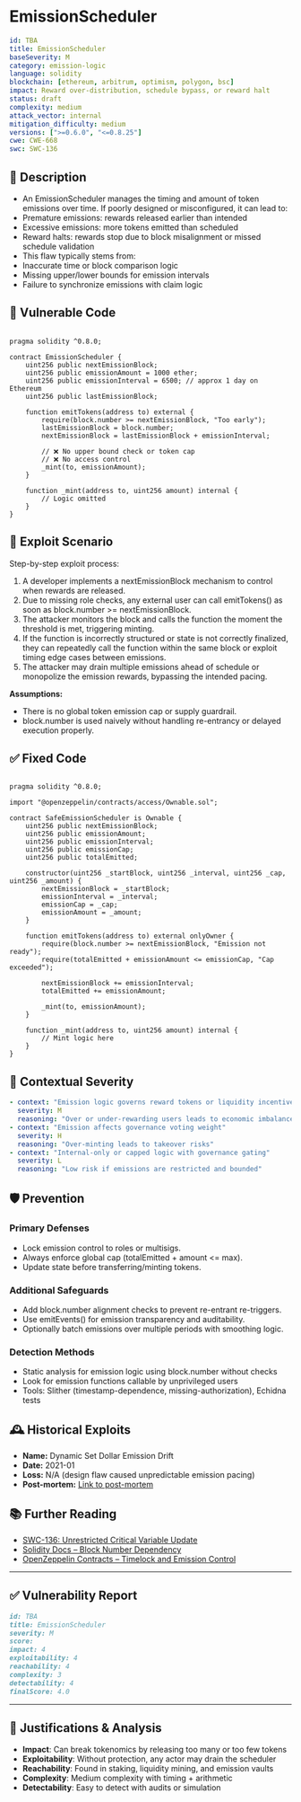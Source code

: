 # EmissionScheduler 

```YAML
id: TBA
title: EmissionScheduler 
baseSeverity: M
category: emission-logic
language: solidity
blockchain: [ethereum, arbitrum, optimism, polygon, bsc]
impact: Reward over-distribution, schedule bypass, or reward halt
status: draft
complexity: medium
attack_vector: internal
mitigation_difficulty: medium
versions: [">=0.6.0", "<=0.8.25"]
cwe: CWE-668
swc: SWC-136
```

## 📝 Description

- An EmissionScheduler manages the timing and amount of token emissions over time. If poorly designed or misconfigured, it can lead to:
- Premature emissions: rewards released earlier than intended
- Excessive emissions: more tokens emitted than scheduled
- Reward halts: rewards stop due to block misalignment or missed schedule validation
- This flaw typically stems from:
- Inaccurate time or block comparison logic
- Missing upper/lower bounds for emission intervals
- Failure to synchronize emissions with claim logic

## 🚨 Vulnerable Code

```solidity

pragma solidity ^0.8.0;

contract EmissionScheduler {
    uint256 public nextEmissionBlock;
    uint256 public emissionAmount = 1000 ether;
    uint256 public emissionInterval = 6500; // approx 1 day on Ethereum
    uint256 public lastEmissionBlock;

    function emitTokens(address to) external {
        require(block.number >= nextEmissionBlock, "Too early");
        lastEmissionBlock = block.number;
        nextEmissionBlock = lastEmissionBlock + emissionInterval;

        // ❌ No upper bound check or token cap
        // ❌ No access control
        _mint(to, emissionAmount);
    }

    function _mint(address to, uint256 amount) internal {
        // Logic omitted
    }
}
```

## 🧪 Exploit Scenario

Step-by-step exploit process:

1. A developer implements a nextEmissionBlock mechanism to control when rewards are released.
2. Due to missing role checks, any external user can call emitTokens() as soon as block.number >= nextEmissionBlock.
3. The attacker monitors the block and calls the function the moment the threshold is met, triggering minting.
4. If the function is incorrectly structured or state is not correctly finalized, they can repeatedly call the function within the same block or exploit timing edge cases between emissions.
5. The attacker may drain multiple emissions ahead of schedule or monopolize the emission rewards, bypassing the intended pacing.

**Assumptions:**

- There is no global token emission cap or supply guardrail.
- block.number is used naively without handling re-entrancy or delayed execution properly.

## ✅ Fixed Code

```solidity

pragma solidity ^0.8.0;

import "@openzeppelin/contracts/access/Ownable.sol";

contract SafeEmissionScheduler is Ownable {
    uint256 public nextEmissionBlock;
    uint256 public emissionAmount;
    uint256 public emissionInterval;
    uint256 public emissionCap;
    uint256 public totalEmitted;

    constructor(uint256 _startBlock, uint256 _interval, uint256 _cap, uint256 _amount) {
        nextEmissionBlock = _startBlock;
        emissionInterval = _interval;
        emissionCap = _cap;
        emissionAmount = _amount;
    }

    function emitTokens(address to) external onlyOwner {
        require(block.number >= nextEmissionBlock, "Emission not ready");
        require(totalEmitted + emissionAmount <= emissionCap, "Cap exceeded");

        nextEmissionBlock += emissionInterval;
        totalEmitted += emissionAmount;

        _mint(to, emissionAmount);
    }

    function _mint(address to, uint256 amount) internal {
        // Mint logic here
    }
}
```

## 🧭 Contextual Severity

```yaml
- context: "Emission logic governs reward tokens or liquidity incentives"
  severity: M
  reasoning: "Over or under-rewarding users leads to economic imbalance"
- context: "Emission affects governance voting weight"
  severity: H
  reasoning: "Over-minting leads to takeover risks"
- context: "Internal-only or capped logic with governance gating"
  severity: L
  reasoning: "Low risk if emissions are restricted and bounded"
```

## 🛡️ Prevention

### Primary Defenses

- Lock emission control to roles or multisigs.
- Always enforce global cap (totalEmitted + amount <= max).
- Update state before transferring/minting tokens.

### Additional Safeguards

- Add block.number alignment checks to prevent re-entrant re-triggers.
- Use emitEvents() for emission transparency and auditability.
- Optionally batch emissions over multiple periods with smoothing logic.

### Detection Methods

- Static analysis for emission logic using block.number without checks
- Look for emission functions callable by unprivileged users
- Tools: Slither (timestamp-dependence, missing-authorization), Echidna tests

## 🕰️ Historical Exploits

- **Name:** Dynamic Set Dollar Emission Drift 
- **Date:** 2021-01 
- **Loss:** N/A (design flaw caused unpredictable emission pacing) 
- **Post-mortem:** [Link to post-mortem](https://www.reddit.com/r/defi/comments/ku8vps/dsd_broken_tokenomics/)
  
## 📚 Further Reading

- [SWC-136: Unrestricted Critical Variable Update](https://swcregistry.io/docs/SWC-136) 
- [Solidity Docs – Block Number Dependency](https://docs.soliditylang.org/en/latest/security-considerations.html#timestamp-dependence) 
- [OpenZeppelin Contracts – Timelock and Emission Control](https://docs.openzeppelin.com/contracts/4.x/governance#timelockcontroller)

--- 

## ✅ Vulnerability Report

```markdown
id: TBA
title: EmissionScheduler 
severity: M
score:
impact: 4   
exploitability: 4 
reachability: 4   
complexity: 3     
detectability: 4  
finalScore: 4.0
```

---

## 📄 Justifications & Analysis

- **Impact**: Can break tokenomics by releasing too many or too few tokens
- **Exploitability**: Without protection, any actor may drain the scheduler
- **Reachability**: Found in staking, liquidity mining, and emission vaults
- **Complexity**: Medium complexity with timing + arithmetic
- **Detectability**: Easy to detect with audits or simulation